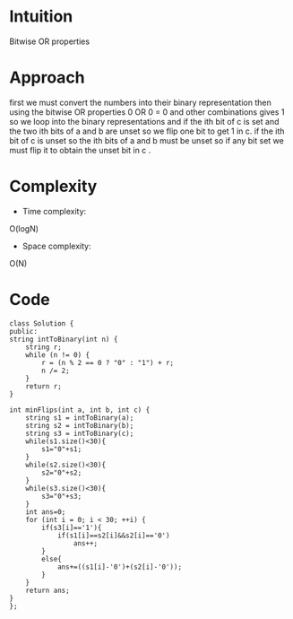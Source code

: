 # Intuition
<!-- Describe your first thoughts on how to solve this problem. -->
Bitwise OR properties
# Approach
<!-- Describe your approach to solving the problem. -->
first we must convert the numbers into their binary representation then using the bitwise OR properties 0 OR 0 = 0 and other combinations gives 1 so we loop into the binary representations and if the ith bit of c is set and the two ith bits of a and b are unset so we flip one bit to get 1 in c. 
if the ith bit of c is unset so the ith bits of a and b must be unset so if any bit set we must flip it to obtain the unset bit in c .
# Complexity
- Time complexity:
<!-- Add your time complexity here, e.g. $$O(n)$$ -->
O(logN)
- Space complexity:
<!-- Add your space complexity here, e.g. $$O(n)$$ -->
O(N)
# Code
```
class Solution {
public:
string intToBinary(int n) {
    string r;
    while (n != 0) {
        r = (n % 2 == 0 ? "0" : "1") + r;
        n /= 2;
    }
    return r;
}

int minFlips(int a, int b, int c) {
    string s1 = intToBinary(a);
    string s2 = intToBinary(b);
    string s3 = intToBinary(c);
    while(s1.size()<30){
        s1="0"+s1;
    }
    while(s2.size()<30){
        s2="0"+s2;
    }
    while(s3.size()<30){
        s3="0"+s3;
    }
    int ans=0;
    for (int i = 0; i < 30; ++i) {
        if(s3[i]=='1'){
            if(s1[i]==s2[i]&&s2[i]=='0')
                ans++;
        }
        else{
            ans+=((s1[i]-'0')+(s2[i]-'0'));
        }
    }
    return ans;
}
};
```
